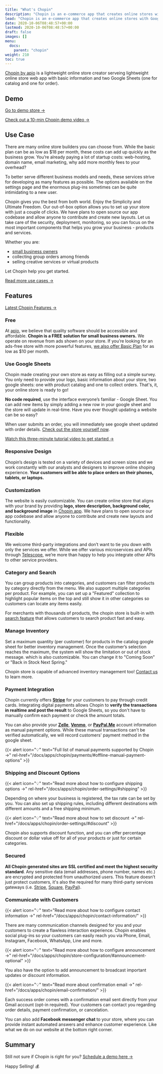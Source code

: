 ```yaml
---
title: "What's Chopin"
description: "Chopin is an e-commerce app that creates online stores with Google Sheets and Gmail. The app is created seeing small merchants collecting orders with Google Forms. Chopin offers a better experience for both the shoppers and the merchants without introducing unnecessary complexity."
lead: "Chopin is an e-commerce app that creates online stores with Google Sheets and Gmail. The app is created seeing small merchants collecting orders with Google Forms. Chopin offers a better experience for both the shoppers and the merchants without introducing unnecessary complexity."
date: 2020-10-06T08:48:57+00:00
lastmod: 2020-10-06T08:48:57+00:00
draft: false
images: []
menu:
  docs:
    parent: "chopin"
weight: 210
toc: true
---
```


[Chopin by apio](https://chopin.apiobuild.com/) is a lightweight online store creator serveing lightweight online store web app with basic information and two Google Sheets (one for catalog and one for order).

## Demo

[Go to demo store →](https://chopin.apiobuild.com/demo-store)

[Check out a 10-min Chopin demo video →](https://youtu.be/fP28hxRr-FM)

## Use Case

There are many online store builders you can choose from. While the basic plan can be as low as $18 per month, these costs can add up quickly as the business grow. You’re already paying a lot of startup costs: web-hosting, domain name, email marketing, why add more monthly fees to your overhead?

To better serve different business models and needs, these services strive for developing as many features as possible. The options available on the settings page and the enormous plug-ins sometimes can be quite intimidating to a new user.

Chopin gives you the best from both world. Enjoy the Simplicity and Ultimate Freedom.
Our out-of-box option allows you to set up your store with just a couple of clicks. We have plans to open source our app codebase and allow anyone to contribute and create new layouts. Let us take care of the security, deployment, monitoring, so you can focus on the most important components that helps you grow your business - products and services.

Whether you are:

- [small business owners](https://apiobuild.com/blog/starting-an-online-store-with-chopin-and-instagram/)
- collecting group orders among friends
- selling creative services or virtual products

Let Chopin help you get started.

[Read more use cases →](https://apiobuild.com/tags/chopin-use-case/)

## Features

[Latest Chopin Features →](https://apiobuild.com/tags/product-updates/)

### Free

At [apio](https://apiobuild.com/), we believe that quality software should be accessible and affordable. **Chopin is a FREE solution for small business owners.** We operate on revenue from ads shown on your store. If you’re looking for an ads-free store with more powerful features, [we also offer Basic Plan](https://apiobuild.com/#pricing) for as low as $10 per month.

### Use Google Sheets

Chopin made creating your own store as easy as filling out a simple survey. You only need to provide your logo, basic information about your store, two google sheets: one with product catalog and one to collect orders. That's, it, your online store is ready to go!

**No code required**, use the interface everyone’s familiar - Google Sheet. You can add new items by simply adding a new row in your google sheet and the store will update in real-time. Have you ever thought updating a website can be so easy?

When user submits an order, you will immediately see google sheet updated with order details. [Check out the store yourself now](https://chopin.apiobuild.com/demo-store).

[Watch this three-minute tutorial video to get started →](https://youtu.be/BWYpITLKzXI)

### Responsive Design

Chopin’s design is tested on a variety of devices and screen sizes and we work constantly with our analysts and designers to improve online shoping experience. **Your customers will be able to place orders on their phones, tablets, or laptops.**

### Customization

The website is easily customizable. You can create online store that aligns with your brand by providing **logo, store description, background color, and background image** in [Chopin app](https://telescope.apiobuild.com/app/chopin). We have plans to open source our app codebase and allow anyone to contribute and create new layouts and functionality.

### Flexible

We welcome third-party integrations and don’t want to tie you down with only the services we offer. While we offer various microservices and APIs through [Telescope](https://telescope.apiobuild.com/), we’re more than happy to help you integrate other APIs to other service providers.

### Category and Search

You can group products into categories, and customers can filter products by category directly from the menu. We also support multiple categories per product. For example, you can set up a "Featured" collection to highlight popular items on the top and still show it in other categories so customers can locate any items easily.

For merchants with thousands of products, the chopin store is built-in with [search feature](https://apiobuild.com/blog/news-ui-updates/#search-product-easily) that allows customers to search product fast and easy.

### Manage Inventory

Set a maximum quantity (per customer) for products in the catalog google sheet for better inventory management. Once the customer’s selection reaches the maximum, the system will show the limitation or out of stock message. which is also customizable. You can change it to "Coming Soon" or "Back in Stock Next Spring."

Chopin store is capable of advanced inventory management too! <a href="mailto:apiobuild@gmail.com">Contact us</a> to learn more.

### Payment Integration

Chopin currently offers **[Stripe](https://stripe.com/payments)** for your customers to pay through credit cards. Integrating digital payments allows Chopin to **verify the transactions in realtime and post the result** to Google Sheets, so you don't have to manually confirm each payment or check the amount totals.

You can also provide your **[Zelle](https://www.zellepay.com/)**, **[Venmo](https://venmo.com/)**, or **[PayPal.Me](https://www.paypal.com/paypalme/)** account information as manual payment options. While these manual transactions can't be verified automatically, we will record customers' payment method in the google sheet.

{{< alert icon="💡" text="Full list of manual payments supported by Chopin →" rel-href="/docs/apps/chopin/payments/#offline-manual-payment-options" >}}

### Shipping and Discount Options

{{< alert icon="💡" text="Read more about how to configure shipping options →" rel-href="/docs/apps/chopin/order-settings/#shipping" >}}

Depending on where your business is registered, the tax rate can be set by you. You can also set up shipping rules, including different destinations with different amounts and a free shipping minimum.

{{< alert icon="💡" text="Read more about how to set discount →" rel-href="/docs/apps/chopin/order-settings/#discount" >}}

Chopin also supports discount function, and you can offer percentage discount or dollar value off for all of your products or just for certain categories.

### Secured

**All Chopin generated sites are SSL certified and meet the highest security standard**. Any sensitive data (email addresses, phone number, names etc.) are encrypted and protected from unauthorized users. This feature doesn’t just protect customers, it's also the required for many third-party services gateways (i.e. [Stripe](https://stripe.com/), [Square](https://squareup.com/), [PayPal](https://www.paypal.com/)).

### Communicate with Customers

{{< alert icon="💡" text="Read more about how to configure contact information →" rel-href="/docs/apps/chopin/contact-information/" >}}

There are many communication channels designed for you and your customers to create a flawless interaction experience. Chopin enables social plug-ins so your customers can easily reach you via Phone, Email, Instagram, Facebook, WhatsApp, Line and more.

{{< alert icon="💡" text="Read more about how to configure announcement →" rel-href="/docs/apps/chopin/store-configuration/#announcement-optional" >}}

You also have the option to add announcement to broadcast important updates or discount information.

{{< alert icon="💡" text="Read more about confirmation email →" rel-href="/docs/apps/chopin/email-confirmation/" >}}

Each success order comes with a confirmation email sent directly from your Gmail account (opt-in required). Your customers can contact you regarding order details, payment confirmation, or cancelation.

You can also add **Facebook messenger chat** to your store, where you can provide instant automated answers and enhance customer experience. Like what we do on our website at the bottom right corner.

## Summary

Still not sure if Chopin is right for you? [Schedule a demo here →](https://calendly.com/apiobuild)

Happy Selling! 💰
